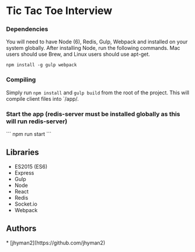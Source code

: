 # Tic Tac Toe Interview

<h3>Dependencies</h3>
You will need to have Node (6), Redis, Gulp, Webpack and installed on your system globally.  After installing Node, run the following commands.  Mac users should use Brew, and Linux users should use apt-get.

```
npm install -g gulp webpack
```

<h3>Compiling</h3>

Simply run `npm install` and `gulp build` from the root of the project.  This will compile client files into `/app/.

<h3>Start the app (redis-server must be installed globally as this will run redis-server)</h3>
```
npm run start
```

<h2>Libraries</h2>

* ES2015 (ES6)
* Express
* Gulp
* Node
* React
* Redis
* Socket.io
* Webpack

<h2>Authors</h2>
* [jhyman2](https://github.com/jhyman2)